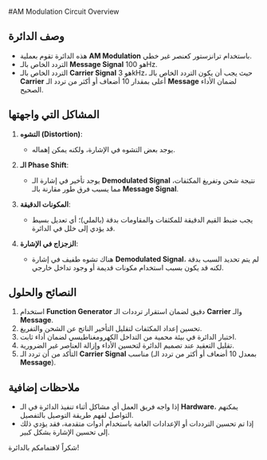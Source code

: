 #AM Modulation Circuit Overview

## وصف الدائرة
- هذه الدائرة تقوم بعملية **AM Modulation** باستخدام ترانزستور كعنصر غير خطي.
- التردد الخاص بالـ **Message Signal** هو 100Hz.
- التردد الخاص بالـ **Carrier Signal** هو 3kHz، حيث يجب أن يكون التردد الخاص بالـ **Carrier** أعلى بمقدار 10 أضعاف أو أكثر من تردد الـ **Message** لضمان الأداء الصحيح.

## المشاكل التي واجهتها
1. **التشوه (Distortion)**:
   - يوجد بعض التشوه في الإشارة، ولكنه يمكن إهماله.
   
2. **الـ Phase Shift**:
   - يوجد تأخير في إشارة الـ **Demodulated Signal** نتيجة شحن وتفريغ المكثفات، مما يسبب فرق طور مقارنة بالـ **Message Signal**.

3. **المكونات الدقيقة**:
   - يجب ضبط القيم الدقيقة للمكثفات والمقاومات بدقة (بالملي)؛ أي تعديل بسيط قد يؤدي إلى خلل في الدائرة.

4. **الزجزاج في الإشارة**:
   - هناك تشوه طفيف في إشارة **Demodulated Signal**، لم يتم تحديد السبب بدقة لكنه قد يكون بسبب استخدام مكونات قديمة أو وجود تداخل خارجي.

## النصائح والحلول
1. استخدام **Function Generator** دقيق لضمان استقرار ترددات الـ **Carrier** والـ **Message**.
2. تحسين إعداد المكثفات لتقليل التأخير الناتج عن الشحن والتفريغ.
3. اختبار الدائرة في بيئة محمية من التداخل الكهرومغناطيسي لضمان أداء ثابت.
4. تقليل التعقيد عند تصميم الدائرة لتحسين الأداء وإزالة العناصر غير الضرورية.
5. التأكد من أن تردد الـ **Carrier Signal** مناسب (بمعدل 10 أضعاف أو أكثر من تردد الـ **Message**).

## ملاحظات إضافية
- إذا واجه فريق العمل أي مشاكل أثناء تنفيذ الدائرة في الـ **Hardware**، يمكنهم التواصل لفهم طريقة التوصيل بالتفصيل.
- إذا تم تحسين الترددات أو الإعدادات العامة باستخدام أدوات متقدمة، فقد يؤدي ذلك إلى تحسين الإشارة بشكل كبير.

شكراً لاهتمامكم بالدائرة!
